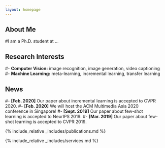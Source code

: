 ```yaml
---
layout: homepage
---
```


## About Me

#I am a Ph.D. student at ...

## Research Interests

#- **Computer Vision:** image recognition, image generation, video captioning
#- **Machine Learning:** meta-learning, incremental learning, transfer learning

## News

#- **[Feb. 2020]** Our paper about incremental learning is accepted to CVPR 2020.
#- **[Feb. 2020]** We will host the ACM Multimedia Asia 2020 conference in Singapore!
#- **[Sept. 2019]** Our paper about few-shot learning is accepted to NeurIPS 2019.
#- **[Mar. 2019]** Our paper about few-shot learning is accepted to CVPR 2019.

{% include_relative _includes/publications.md %}

{% include_relative _includes/services.md %}
